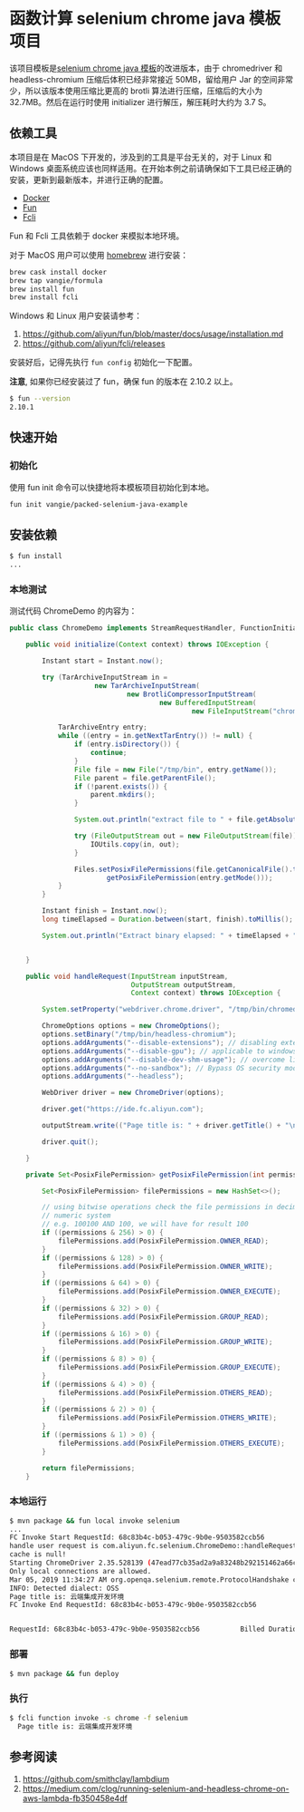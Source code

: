 # 函数计算 selenium chrome java 模板项目

该项目模板是[selenium chrome java 模板]()的改进版本，由于 chromedriver 和 headless-chromium 压缩后体积已经非常接近 50MB，留给用户 Jar 的空间非常少，所以该版本使用压缩比更高的 brotli 算法进行压缩，压缩后的大小为 32.7MB。然后在运行时使用 initializer 进行解压，解压耗时大约为 3.7 S。

## 依赖工具

本项目是在 MacOS 下开发的，涉及到的工具是平台无关的，对于 Linux 和 Windows 桌面系统应该也同样适用。在开始本例之前请确保如下工具已经正确的安装，更新到最新版本，并进行正确的配置。

* [Docker](https://www.docker.com/)
* [Fun](https://github.com/aliyun/fun)
* [Fcli](https://github.com/aliyun/fcli)

Fun 和 Fcli 工具依赖于 docker 来模拟本地环境。

对于 MacOS 用户可以使用 [homebrew](https://brew.sh/) 进行安装：

```bash
brew cask install docker
brew tap vangie/formula
brew install fun
brew install fcli
```

Windows 和 Linux 用户安装请参考：

1. https://github.com/aliyun/fun/blob/master/docs/usage/installation.md
2. https://github.com/aliyun/fcli/releases

安装好后，记得先执行 `fun config` 初始化一下配置。

**注意**, 如果你已经安装过了 fun，确保 fun 的版本在 2.10.2 以上。

```bash
$ fun --version
2.10.1
```

## 快速开始

### 初始化

使用 fun init 命令可以快捷地将本模板项目初始化到本地。

```bash
fun init vangie/packed-selenium-java-example
```

## 安装依赖

```bash
$ fun install
...
```

### 本地测试

测试代码 ChromeDemo 的内容为：

```java
public class ChromeDemo implements StreamRequestHandler, FunctionInitializer {

    public void initialize(Context context) throws IOException {

        Instant start = Instant.now();

        try (TarArchiveInputStream in =
                     new TarArchiveInputStream(
                             new BrotliCompressorInputStream(
                                     new BufferedInputStream(
                                             new FileInputStream("chromedriver.tar.br"))))) {

            TarArchiveEntry entry;
            while ((entry = in.getNextTarEntry()) != null) {
                if (entry.isDirectory()) {
                    continue;
                }
                File file = new File("/tmp/bin", entry.getName());
                File parent = file.getParentFile();
                if (!parent.exists()) {
                    parent.mkdirs();
                }

                System.out.println("extract file to " + file.getAbsolutePath());

                try (FileOutputStream out = new FileOutputStream(file)) {
                    IOUtils.copy(in, out);
                }

                Files.setPosixFilePermissions(file.getCanonicalFile().toPath(),
                        getPosixFilePermission(entry.getMode()));
            }
        }

        Instant finish = Instant.now();
        long timeElapsed = Duration.between(start, finish).toMillis();

        System.out.println("Extract binary elapsed: " + timeElapsed + "ms");


    }

    public void handleRequest(InputStream inputStream,
                              OutputStream outputStream,
                              Context context) throws IOException {

        System.setProperty("webdriver.chrome.driver", "/tmp/bin/chromedriver");

        ChromeOptions options = new ChromeOptions();
        options.setBinary("/tmp/bin/headless-chromium");
        options.addArguments("--disable-extensions"); // disabling extensions
        options.addArguments("--disable-gpu"); // applicable to windows os only
        options.addArguments("--disable-dev-shm-usage"); // overcome limited resource problems
        options.addArguments("--no-sandbox"); // Bypass OS security model
        options.addArguments("--headless");

        WebDriver driver = new ChromeDriver(options);

        driver.get("https://ide.fc.aliyun.com");

        outputStream.write(("Page title is: " + driver.getTitle() + "\n").getBytes());

        driver.quit();

    }

    private Set<PosixFilePermission> getPosixFilePermission(int permissions) {

        Set<PosixFilePermission> filePermissions = new HashSet<>();

        // using bitwise operations check the file permissions in decimal
        // numeric system
        // e.g. 100100 AND 100, we will have for result 100
        if ((permissions & 256) > 0) {
            filePermissions.add(PosixFilePermission.OWNER_READ);
        }
        if ((permissions & 128) > 0) {
            filePermissions.add(PosixFilePermission.OWNER_WRITE);
        }
        if ((permissions & 64) > 0) {
            filePermissions.add(PosixFilePermission.OWNER_EXECUTE);
        }
        if ((permissions & 32) > 0) {
            filePermissions.add(PosixFilePermission.GROUP_READ);
        }
        if ((permissions & 16) > 0) {
            filePermissions.add(PosixFilePermission.GROUP_WRITE);
        }
        if ((permissions & 8) > 0) {
            filePermissions.add(PosixFilePermission.GROUP_EXECUTE);
        }
        if ((permissions & 4) > 0) {
            filePermissions.add(PosixFilePermission.OTHERS_READ);
        }
        if ((permissions & 2) > 0) {
            filePermissions.add(PosixFilePermission.OTHERS_WRITE);
        }
        if ((permissions & 1) > 0) {
            filePermissions.add(PosixFilePermission.OTHERS_EXECUTE);
        }

        return filePermissions;
    }
```

### 本地运行

```bash
$ mvn package && fun local invoke selenium
...
FC Invoke Start RequestId: 68c83b4c-b053-479c-9b0e-9503582ccb56
handle user request is com.aliyun.fc.selenium.ChromeDemo::handleRequest
cache is null!
Starting ChromeDriver 2.35.528139 (47ead77cb35ad2a9a83248b292151462a66cd881) on port 20652
Only local connections are allowed.
Mar 05, 2019 11:34:27 AM org.openqa.selenium.remote.ProtocolHandshake createSession
INFO: Detected dialect: OSS
Page title is: 云端集成开发环境
FC Invoke End RequestId: 68c83b4c-b053-479c-9b0e-9503582ccb56


RequestId: 68c83b4c-b053-479c-9b0e-9503582ccb56          Billed Duration: 5265 ms        Memory Size: 1998 MB    Max Memory Used: 240 MB

```

### 部署

```bash
$ mvn package && fun deploy
```

### 执行

```bash
$ fcli function invoke -s chrome -f selenium
  Page title is: 云端集成开发环境
```

## 参考阅读

1. https://github.com/smithclay/lambdium
2. https://medium.com/clog/running-selenium-and-headless-chrome-on-aws-lambda-fb350458e4df